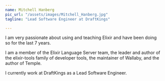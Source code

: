 ```yaml
---
name: Mitchell Hanberg
pic_url: "/assets/images/Mitchell_Hanberg.jpg"
tagline: "Lead Software Engineer at DraftKings"

---
```

I am very passionate about using and teaching Elixir and have been doing so for the last 7 years.

I am a member of the Elixir Language Server team, the leader and author of the elixir-tools family of developer tools, the maintainer of Wallaby, and the author of Temple.

I currently work at DraftKings as a Lead Software Engineer.